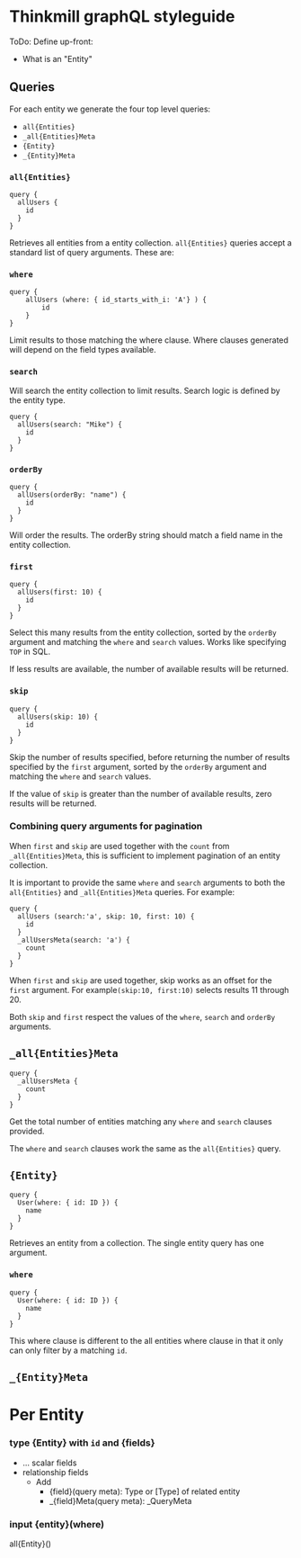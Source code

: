 # Thinkmill graphQL styleguide

ToDo: Define up-front:

- What is an "Entity"

## Queries

For each entity we generate the four top level queries:

- `all{Entities}`
- `_all{Entities}Meta`
- `{Entity}`
- `_{Entity}Meta`

### `all{Entities}`

```gql
query {
  allUsers {
    id
  }
}
```

Retrieves all entities from a entity collection. `all{Entities}` queries accept a standard list of query arguments. These are:

### `where`

```gql
query {
    allUsers (where: { id_starts_with_i: 'A'} ) {
        id
    }
}
```

Limit results to those matching the where clause. Where clauses generated will depend on the field types available.

### `search`

Will search the entity collection to limit results. Search logic is defined by the entity type.

```gql
query {
  allUsers(search: "Mike") {
    id
  }
}
```

### `orderBy`

```gql
query {
  allUsers(orderBy: "name") {
    id
  }
}
```

Will order the results. The orderBy string should match a field name in the entity collection.

### `first`

```gql
query {
  allUsers(first: 10) {
    id
  }
}
```

Select this many results from the entity collection, sorted by the `orderBy` argument and matching the `where` and `search` values. Works like specifying `TOP` in SQL.

If less results are available, the number of available results will be returned.

### `skip`

```gql
query {
  allUsers(skip: 10) {
    id
  }
}
```

Skip the number of results specified, before returning the number of results specified by the `first` argument, sorted by the `orderBy` argument and matching the `where` and `search` values.

If the value of `skip` is greater than the number of available results, zero results will be returned.

### Combining query arguments for pagination

When `first` and `skip` are used together with the `count` from `_all{Entities}Meta`, this is sufficient to implement pagination of an entity collection.

It is important to provide the same `where` and `search` arguments to both the `all{Entities}` and `_all{Entities}Meta` queries. For example:

```gql
query {
  allUsers (search:'a', skip: 10, first: 10) {
    id
  }
  _allUsersMeta(search: 'a') {
    count
  }
}

```

When `first` and `skip` are used together, skip works as an offset for the `first` argument. For example`(skip:10, first:10)` selects results 11 through 20.

Both `skip` and `first` respect the values of the `where`, `search` and `orderBy` arguments.

## `_all{Entities}Meta`

```gql
query {
  _allUsersMeta {
    count
  }
}
```

Get the total number of entities matching any `where` and `search` clauses provided.

The `where` and `search` clauses work the same as the `all{Entities}` query.

## `{Entity}`

```gql
query {
  User(where: { id: ID }) {
    name
  }
}
```

Retrieves an entity from a collection. The single entity query has one argument.

### `where`

```gql
query {
  User(where: { id: ID }) {
    name
  }
}
```

This where clause is different to the all entities where clause in that it only can only filter by a matching `id`.

## `_{Entity}Meta`

# Per Entity

### type {Entity} with `id` and {fields}

- ... scalar fields
- relationship fields
  - Add
    - {field}(query meta): Type or [Type] of related entity
    - \_{field}Meta(query meta): \_QueryMeta

### input {entity}(where)

all{Entity}()
